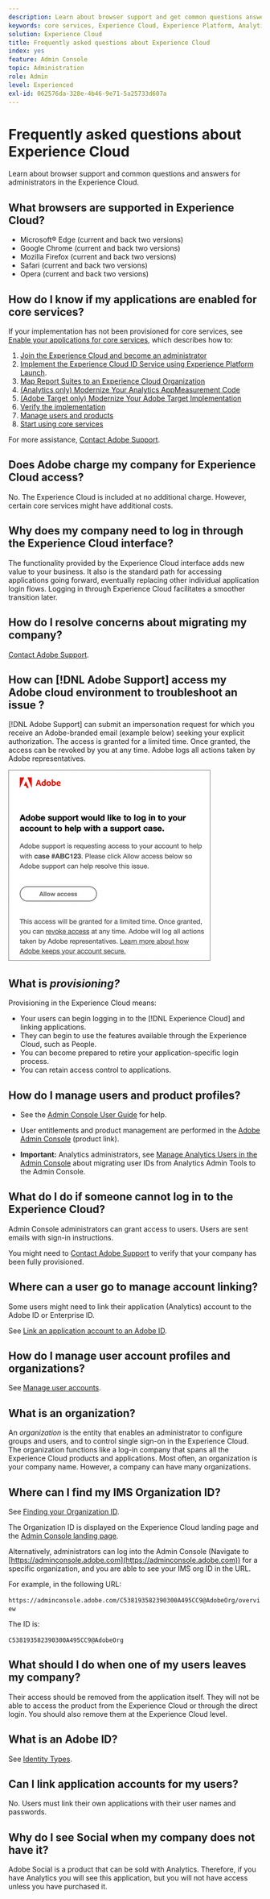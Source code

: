 ```yaml
---
description: Learn about browser support and get common questions answered for administrators in the Adobe Experience Cloud.
keywords: core services, Experience Cloud, Experience Platform, Analytics, Target, user management.
solution: Experience Cloud
title: Frequently asked questions about Experience Cloud 
index: yes
feature: Admin Console
topic: Administration
role: Admin
level: Experienced
exl-id: 062576da-328e-4b46-9e71-5a25733d607a
---
```

# Frequently asked questions about Experience Cloud

Learn about browser support and common questions and answers for administrators in the Experience Cloud.

## What browsers are supported in Experience Cloud?

* Microsoft® Edge (current and back two versions)
* Google Chrome (current and back two versions)
* Mozilla Firefox (current and back two versions)
* Safari (current and back two versions)
* Opera (current and back two versions)

## How do I know if my applications are enabled for core services?

If your implementation has not been provisioned for core services, see [Enable your applications for core services](core-services.md#concept_07ED1D5C64234E77976E6D572E78FB9C), which describes how to: 

1. [Join the Experience Cloud and become an administrator](core-services.md#section_2423F0BD3DF642658103310EE5EA6154)
1. [Implement the Experience Cloud ID Service using Experience Platform Launch](https://experienceleague.adobe.com/docs/experience-platform/tags/get-started/quick-start.html?lang=en).
1. [Map Report Suites to an Experience Cloud Organization](core-services.md#concept_apg_zq2_rw)
1. [(Analytics only) Modernize Your Analytics AppMeasurement Code](core-services.md#section_1798D9D0F05C47E29816AC4EEB9A0913)
1. [(Adobe Target only) Modernize Your Adobe Target Implementation](core-services.md#section_C2F4493C7A36406DAE2266B429A4BD24)
1. [Verify the implementation](core-services.md#section_E641782A0F4F44AF8C9C91216BE330D5)
1. [Manage users and products](core-services.md#section_B6E95F4E0E12483CB9DA99CBC0C5A4AF)
1. [Start using core services](core-services.md#section_960C06093623462E8EA247B3E97274A1)

For more assistance, [Contact Adobe Support](https://experienceleague.adobe.com/?support-solution=General#support).

## Does Adobe charge my company for Experience Cloud access?

No. The Experience Cloud is included at no additional charge. However, certain core services might have additional costs.

## Why does my company need to log in through the Experience Cloud interface?

The functionality provided by the Experience Cloud interface adds new value to your business. It also is the standard path for accessing applications going forward, eventually replacing other individual application login flows. Logging in through Experience Cloud facilitates a smoother transition later.

## How do I resolve concerns about migrating my company?

[Contact Adobe Support](https://experienceleague.adobe.com/?support-solution=General#support). 

## How can [!DNL Adobe Support] access my Adobe cloud environment to troubleshoot an issue ? 

[!DNL Adobe Support] can submit an impersonation request for which you receive an Adobe-branded email (example below) seeking your explicit authorization. The access is granted for a limited time. Once granted, the access can be revoked by you at any time. Adobe logs all actions taken by Adobe representatives.

![Adobe Support Case](assets/support-email.png)

## What is _provisioning?_

Provisioning in the Experience Cloud means:

* Your users can begin logging in to the [!DNL Experience Cloud] and linking applications.
* They can begin to use the features available through the Experience Cloud, such as People.
* You can become prepared to retire your application-specific login process.
* You can retain access control to applications.

## How do I manage users and product profiles?

* See the [Admin Console User Guide](https://helpx.adobe.com/enterprise/admin-guide.html) for help.

* User entitlements and product management are performed in the [Adobe Admin Console](https://adminconsole.adobe.com/enterprise) (product link).

* **Important:** Analytics administrators, see [Manage Analytics Users in the Admin Console](https://experienceleague.adobe.com/docs/analytics/admin/user-product-management/migrate-users/c-migration-tool.html?lang=en) about migrating user IDs from Analytics Admin Tools to the Admin Console. 

## What do I do if someone cannot log in to the Experience Cloud?

Admin Console administrators can grant access to users. Users are sent emails with sign-in instructions. 

You might need to [Contact Adobe Support](https://experienceleague.adobe.com/?support-solution=General#support) to verify that your company has been fully provisioned.

## Where can a user go to manage account linking?

Some users might need to link their application (Analytics) account to the Adobe ID or Enterprise ID. 

See [Link an application account to an Adobe ID](organizations.md#task_FD389E78640848919E247AC5E95B8369). 

## How do I manage user account profiles and organizations?

See [Manage user accounts](organizations.md#topic_C31CB834F109465A82ED57FF0563B3F1). 

## What is an organization?

An *organization* is the entity that enables an administrator to configure groups and users, and to control single sign-on in the Experience Cloud. The organization functions like a log-in company that spans all the Experience Cloud products and applications. Most often, an organization is your company name. However, a company can have many organizations. 

## Where can I find my IMS Organization ID?

See [Finding your Organization ID](organizations.md). 

The Organization ID is displayed on the Experience Cloud landing page and the [Admin Console landing page](https://adminconsole.adobe.com). 

Alternatively, administrators can log into the Admin Console (Navigate to [https://adminconsole.adobe.com](https://adminconsole.adobe.com)) for a specific organization, and you are able to see your IMS org ID in the URL. 

For example, in the following URL: 

`https://adminconsole.adobe.com/C538193582390300A495CC9@AdobeOrg/overview` 

The ID is: 

`C538193582390300A495CC9@AdobeOrg`

## What should I do when one of my users leaves my company?

Their access should be removed from the application itself. They will not be able to access the product from the Experience Cloud or through the direct login. You should also remove them at the Experience Cloud level.

## What is an Adobe ID?

See [Identity Types](https://helpx.adobe.com/enterprise/using/identity.html).

## Can I link application accounts for my users?

No. Users must link their own applications with their user names and passwords.

## Why do I see Social when my company does not have it?

Adobe Social is a product that can be sold with Analytics. Therefore, if you have Analytics you will see this application, but you will not have access unless you have purchased it.
